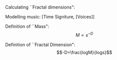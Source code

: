Calculating ``Fractal dimensions":

Modelling music: [Time Signiture, [Voices]]

Definition of ``Mass": $$M\propto{s}^{-D}$$

Definition of ``Fractal Dimension": $$-D=\frac{logM}{logs}$$